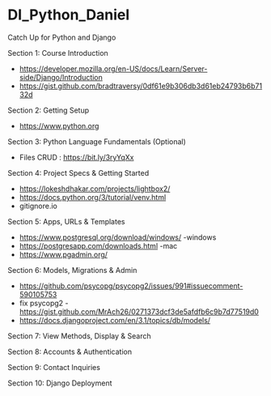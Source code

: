 # DI_Python_Daniel

Catch Up for Python and Django

Section 1: Course Introduction
- https://developer.mozilla.org/en-US/docs/Learn/Server-side/Django/Introduction
- https://gist.github.com/bradtraversy/0df61e9b306db3d61eb24793b6b7132d

Section 2: Getting Setup
- https://www.python.org

Section 3: Python Language Fundamentals (Optional)
- Files CRUD : https://bit.ly/3ryYqXx

Section 4: Project Specs & Getting Started
- https://lokeshdhakar.com/projects/lightbox2/
- https://docs.python.org/3/tutorial/venv.html
- gitignore.io

Section 5: Apps, URLs & Templates
- https://www.postgresql.org/download/windows/ -windows
- https://postgresapp.com/downloads.html -mac
- https://www.pgadmin.org/

Section 6: Models, Migrations & Admin
- https://github.com/psycopg/psycopg2/issues/991#issuecomment-590105753
- fix psycopg2 - https://gist.github.com/MrAch26/0271373dcf3de5afdfb6c9b7d77519d0
- https://docs.djangoproject.com/en/3.1/topics/db/models/


Section 7: View Methods, Display & Search

Section 8: Accounts & Authentication

Section 9: Contact Inquiries

Section 10: Django Deployment
